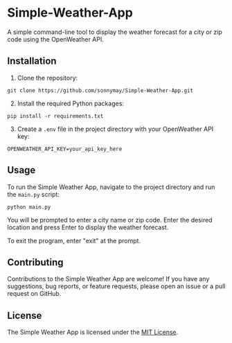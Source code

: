 # Simple-Weather-App

A simple command-line tool to display the weather forecast for a city or zip code using the OpenWeather API.

## Installation

1. Clone the repository:

```
git clone https://github.com/sonnymay/Simple-Weather-App.git
```

2. Install the required Python packages:

```
pip install -r requirements.txt
```

3. Create a `.env` file in the project directory with your OpenWeather API key:

```
OPENWEATHER_API_KEY=your_api_key_here
```

## Usage

To run the Simple Weather App, navigate to the project directory and run the `main.py` script:

```
python main.py
```

You will be prompted to enter a city name or zip code. Enter the desired location and press Enter to display the weather forecast.

To exit the program, enter "exit" at the prompt.

## Contributing

Contributions to the Simple Weather App are welcome! If you have any suggestions, bug reports, or feature requests, please open an issue or a pull request on GitHub.

## License

The Simple Weather App is licensed under the [MIT License](LICENSE).
```
